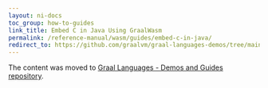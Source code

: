 ```yaml
---
layout: ni-docs
toc_group: how-to-guides
link_title: Embed C in Java Using GraalWasm
permalink: /reference-manual/wasm/guides/embed-c-in-java/
redirect_to: https://github.com/graalvm/graal-languages-demos/tree/main/graalwasm/graalwasm-embed-c-code-guide
---
```


The content was moved to [Graal Languages - Demos and Guides repository](https://github.com/graalvm/graal-languages-demos/tree/main/graalwasm/graalwasm-embed-c-code-guide).
